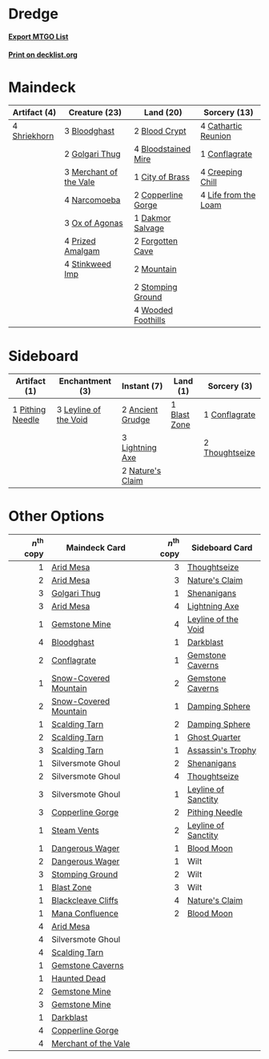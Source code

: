 # Dredge

#### [Export MTGO List](../collection/Dredge/Dredge.txt)
#### [Print on decklist.org](http://decklist.org/?deckmain=2%09Blood%20Crypt%0A3%09Bloodghast%0A4%09Bloodstained%20Mire%0A4%09Cathartic%20Reunion%0A1%09City%20of%20Brass%0A1%09Conflagrate%0A2%09Copperline%20Gorge%0A4%09Creeping%20Chill%0A1%09Dakmor%20Salvage%0A2%09Forgotten%20Cave%0A2%09Golgari%20Thug%0A4%09Life%20from%20the%20Loam%0A3%09Merchant%20of%20the%20Vale%0A2%09Mountain%0A4%09Narcomoeba%0A3%09Ox%20of%20Agonas%0A4%09Prized%20Amalgam%0A4%09Shriekhorn%0A4%09Stinkweed%20Imp%0A2%09Stomping%20Ground%0A4%09Wooded%20Foothills&deckside=2%09Ancient%20Grudge%0A1%09Blast%20Zone%0A1%09Conflagrate%0A3%09Leyline%20of%20the%20Void%0A3%09Lightning%20Axe%0A2%09Nature's%20Claim%0A1%09Pithing%20Needle%0A2%09Thoughtseize)
# Maindeck

|                                     Artifact (4)                                      |                                          Creature (23)                                          |                                          Land (20)                                           |                                         Sorcery (13)                                          |
|---------------------------------------------------------------------------------------|-------------------------------------------------------------------------------------------------|----------------------------------------------------------------------------------------------|-----------------------------------------------------------------------------------------------|
|4 [Shriekhorn](http://gatherer.wizards.com/Pages/Card/Details.aspx?multiverseid=213786)|3 [Bloodghast](http://gatherer.wizards.com/Pages/Card/Details.aspx?multiverseid=438648)          |2 [Blood Crypt](http://gatherer.wizards.com/Pages/Card/Details.aspx?multiverseid=97102)       |4 [Cathartic Reunion](http://gatherer.wizards.com/Pages/Card/Details.aspx?multiverseid=417682) |
|                                                                                       |2 [Golgari Thug](http://gatherer.wizards.com/Pages/Card/Details.aspx?multiverseid=292953)        |4 [Bloodstained Mire](http://gatherer.wizards.com/Pages/Card/Details.aspx?multiverseid=405094)|1 [Conflagrate](http://gatherer.wizards.com/Pages/Card/Details.aspx?multiverseid=114909)       |
|                                                                                       |3 [Merchant of the Vale](http://gatherer.wizards.com/Pages/Card/Details.aspx?multiverseid=473093)|1 [City of Brass](http://gatherer.wizards.com/Pages/Card/Details.aspx?multiverseid=4178)      |4 [Creeping Chill](http://gatherer.wizards.com/Pages/Card/Details.aspx?multiverseid=452816)    |
|                                                                                       |4 [Narcomoeba](http://gatherer.wizards.com/Pages/Card/Details.aspx?multiverseid=136140)          |2 [Copperline Gorge](http://gatherer.wizards.com/Pages/Card/Details.aspx?multiverseid=209408) |4 [Life from the Loam](http://gatherer.wizards.com/Pages/Card/Details.aspx?multiverseid=338409)|
|                                                                                       |3 [Ox of Agonas](http://gatherer.wizards.com/Pages/Card/Details.aspx?multiverseid=476398)        |1 [Dakmor Salvage](http://gatherer.wizards.com/Pages/Card/Details.aspx?multiverseid=292984)   |                                                                                               |
|                                                                                       |4 [Prized Amalgam](http://gatherer.wizards.com/Pages/Card/Details.aspx?multiverseid=410014)      |2 [Forgotten Cave](http://gatherer.wizards.com/Pages/Card/Details.aspx?multiverseid=376344)   |                                                                                               |
|                                                                                       |4 [Stinkweed Imp](http://gatherer.wizards.com/Pages/Card/Details.aspx?multiverseid=193870)       |2 [Mountain](http://gatherer.wizards.com/Pages/Card/Details.aspx?multiverseid=439859)         |                                                                                               |
|                                                                                       |                                                                                                 |2 [Stomping Ground](http://gatherer.wizards.com/Pages/Card/Details.aspx?multiverseid=405110)  |                                                                                               |
|                                                                                       |                                                                                                 |4 [Wooded Foothills](http://gatherer.wizards.com/Pages/Card/Details.aspx?multiverseid=405116) |                                                                                               |


# Sideboard

|                                       Artifact (1)                                        |                                        Enchantment (3)                                         |                                        Instant (7)                                        |                                       Land (1)                                        |                                       Sorcery (3)                                       |
|-------------------------------------------------------------------------------------------|------------------------------------------------------------------------------------------------|-------------------------------------------------------------------------------------------|---------------------------------------------------------------------------------------|-----------------------------------------------------------------------------------------|
|1 [Pithing Needle](http://gatherer.wizards.com/Pages/Card/Details.aspx?multiverseid=129526)|3 [Leyline of the Void](http://gatherer.wizards.com/Pages/Card/Details.aspx?multiverseid=107682)|2 [Ancient Grudge](http://gatherer.wizards.com/Pages/Card/Details.aspx?multiverseid=235600)|1 [Blast Zone](http://gatherer.wizards.com/Pages/Card/Details.aspx?multiverseid=461171)|1 [Conflagrate](http://gatherer.wizards.com/Pages/Card/Details.aspx?multiverseid=114909) |
|                                                                                           |                                                                                                |3 [Lightning Axe](http://gatherer.wizards.com/Pages/Card/Details.aspx?multiverseid=409925) |                                                                                       |2 [Thoughtseize](http://gatherer.wizards.com/Pages/Card/Details.aspx?multiverseid=438676)|
|                                                                                           |                                                                                                |2 [Nature's Claim](http://gatherer.wizards.com/Pages/Card/Details.aspx?multiverseid=382316)|                                                                                       |                                                                                         |


# Other Options

|*n*<sup>th</sup> copy|                                         Maindeck Card                                          |*n*<sup>th</sup> copy|                                        Sideboard Card                                        |
|--------------------:|------------------------------------------------------------------------------------------------|--------------------:|----------------------------------------------------------------------------------------------|
|                    1|[Arid Mesa](http://gatherer.wizards.com/Pages/Card/Details.aspx?multiverseid=405092)            |                    3|[Thoughtseize](http://gatherer.wizards.com/Pages/Card/Details.aspx?multiverseid=438676)       |
|                    2|[Arid Mesa](http://gatherer.wizards.com/Pages/Card/Details.aspx?multiverseid=405092)            |                    3|[Nature's Claim](http://gatherer.wizards.com/Pages/Card/Details.aspx?multiverseid=382316)     |
|                    3|[Golgari Thug](http://gatherer.wizards.com/Pages/Card/Details.aspx?multiverseid=292953)         |                    1|[Shenanigans](http://gatherer.wizards.com/Pages/Card/Details.aspx?multiverseid=464095)        |
|                    3|[Arid Mesa](http://gatherer.wizards.com/Pages/Card/Details.aspx?multiverseid=405092)            |                    4|[Lightning Axe](http://gatherer.wizards.com/Pages/Card/Details.aspx?multiverseid=409925)      |
|                    1|[Gemstone Mine](http://gatherer.wizards.com/Pages/Card/Details.aspx?multiverseid=109761)        |                    4|[Leyline of the Void](http://gatherer.wizards.com/Pages/Card/Details.aspx?multiverseid=107682)|
|                    4|[Bloodghast](http://gatherer.wizards.com/Pages/Card/Details.aspx?multiverseid=438648)           |                    1|[Darkblast](http://gatherer.wizards.com/Pages/Card/Details.aspx?multiverseid=456055)          |
|                    2|[Conflagrate](http://gatherer.wizards.com/Pages/Card/Details.aspx?multiverseid=114909)          |                    1|[Gemstone Caverns](http://gatherer.wizards.com/Pages/Card/Details.aspx?multiverseid=122094)   |
|                    1|[Snow-Covered Mountain](http://gatherer.wizards.com/Pages/Card/Details.aspx?multiverseid=121233)|                    2|[Gemstone Caverns](http://gatherer.wizards.com/Pages/Card/Details.aspx?multiverseid=122094)   |
|                    2|[Snow-Covered Mountain](http://gatherer.wizards.com/Pages/Card/Details.aspx?multiverseid=121233)|                    1|[Damping Sphere](http://gatherer.wizards.com/Pages/Card/Details.aspx?multiverseid=443101)     |
|                    1|[Scalding Tarn](http://gatherer.wizards.com/Pages/Card/Details.aspx?multiverseid=405107)        |                    2|[Damping Sphere](http://gatherer.wizards.com/Pages/Card/Details.aspx?multiverseid=443101)     |
|                    2|[Scalding Tarn](http://gatherer.wizards.com/Pages/Card/Details.aspx?multiverseid=405107)        |                    1|[Ghost Quarter](http://gatherer.wizards.com/Pages/Card/Details.aspx?multiverseid=389534)      |
|                    3|[Scalding Tarn](http://gatherer.wizards.com/Pages/Card/Details.aspx?multiverseid=405107)        |                    1|[Assassin's Trophy](http://gatherer.wizards.com/Pages/Card/Details.aspx?multiverseid=452902)  |
|                    1|Silversmote Ghoul                                                                               |                    2|[Shenanigans](http://gatherer.wizards.com/Pages/Card/Details.aspx?multiverseid=464095)        |
|                    2|Silversmote Ghoul                                                                               |                    4|[Thoughtseize](http://gatherer.wizards.com/Pages/Card/Details.aspx?multiverseid=438676)       |
|                    3|Silversmote Ghoul                                                                               |                    1|[Leyline of Sanctity](http://gatherer.wizards.com/Pages/Card/Details.aspx?multiverseid=204993)|
|                    3|[Copperline Gorge](http://gatherer.wizards.com/Pages/Card/Details.aspx?multiverseid=209408)     |                    2|[Pithing Needle](http://gatherer.wizards.com/Pages/Card/Details.aspx?multiverseid=129526)     |
|                    1|[Steam Vents](http://gatherer.wizards.com/Pages/Card/Details.aspx?multiverseid=405109)          |                    2|[Leyline of Sanctity](http://gatherer.wizards.com/Pages/Card/Details.aspx?multiverseid=204993)|
|                    1|[Dangerous Wager](http://gatherer.wizards.com/Pages/Card/Details.aspx?multiverseid=240202)      |                    1|[Blood Moon](http://gatherer.wizards.com/Pages/Card/Details.aspx?multiverseid=45386)          |
|                    2|[Dangerous Wager](http://gatherer.wizards.com/Pages/Card/Details.aspx?multiverseid=240202)      |                    1|Wilt                                                                                          |
|                    3|[Stomping Ground](http://gatherer.wizards.com/Pages/Card/Details.aspx?multiverseid=405110)      |                    2|Wilt                                                                                          |
|                    1|[Blast Zone](http://gatherer.wizards.com/Pages/Card/Details.aspx?multiverseid=461171)           |                    3|Wilt                                                                                          |
|                    1|[Blackcleave Cliffs](http://gatherer.wizards.com/Pages/Card/Details.aspx?multiverseid=209401)   |                    4|[Nature's Claim](http://gatherer.wizards.com/Pages/Card/Details.aspx?multiverseid=382316)     |
|                    1|[Mana Confluence](http://gatherer.wizards.com/Pages/Card/Details.aspx?multiverseid=409573)      |                    2|[Blood Moon](http://gatherer.wizards.com/Pages/Card/Details.aspx?multiverseid=45386)          |
|                    4|[Arid Mesa](http://gatherer.wizards.com/Pages/Card/Details.aspx?multiverseid=405092)            |                     |                                                                                              |
|                    4|Silversmote Ghoul                                                                               |                     |                                                                                              |
|                    4|[Scalding Tarn](http://gatherer.wizards.com/Pages/Card/Details.aspx?multiverseid=405107)        |                     |                                                                                              |
|                    1|[Gemstone Caverns](http://gatherer.wizards.com/Pages/Card/Details.aspx?multiverseid=122094)     |                     |                                                                                              |
|                    1|[Haunted Dead](http://gatherer.wizards.com/Pages/Card/Details.aspx?multiverseid=414387)         |                     |                                                                                              |
|                    2|[Gemstone Mine](http://gatherer.wizards.com/Pages/Card/Details.aspx?multiverseid=109761)        |                     |                                                                                              |
|                    3|[Gemstone Mine](http://gatherer.wizards.com/Pages/Card/Details.aspx?multiverseid=109761)        |                     |                                                                                              |
|                    1|[Darkblast](http://gatherer.wizards.com/Pages/Card/Details.aspx?multiverseid=456055)            |                     |                                                                                              |
|                    4|[Copperline Gorge](http://gatherer.wizards.com/Pages/Card/Details.aspx?multiverseid=209408)     |                     |                                                                                              |
|                    4|[Merchant of the Vale](http://gatherer.wizards.com/Pages/Card/Details.aspx?multiverseid=473093) |                     |                                                                                              |

